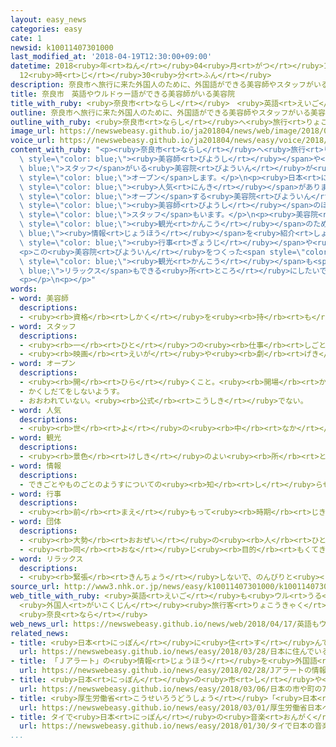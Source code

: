 ```yaml
---
layout: easy_news
categories: easy
cate: 1
newsid: k10011407301000
last_modified_at: '2018-04-19T12:30:00+09:00'
datetime: 2018<ruby>年<rt>ねん</rt></ruby>04<ruby>月<rt>がつ</rt></ruby>19<ruby>日<rt>にち</rt></ruby>
  12<ruby>時<rt>じ</rt></ruby>30<ruby>分<rt>ふん</rt></ruby>
description: 奈良市へ旅行に来た外国人のために、外国語ができる美容師やスタッフがいる美容院が今月オープンします。
title: 奈良市　英語やウルドゥー語ができる美容師がいる美容院
title_with_ruby: <ruby>奈良市<rt>ならし</rt></ruby>　<ruby>英語<rt>えいご</rt></ruby>やウルドゥー<ruby>語<rt>ご</rt></ruby>ができる<ruby>美容師<rt>びようし</rt></ruby>がいる<ruby>美容院<rt>びよういん</rt></ruby>
outline: 奈良市へ旅行に来た外国人のために、外国語ができる美容師やスタッフがいる美容院が今月オープンします。
outline_with_ruby: <ruby>奈良市<rt>ならし</rt></ruby>へ<ruby>旅行<rt>りょこう</rt></ruby>に<ruby>来<rt>き</rt></ruby>た<ruby>外国人<rt>がいこくじん</rt></ruby>のために、<ruby>外国語<rt>がいこくご</rt></ruby>ができる<ruby>美容師<rt>びようし</rt></ruby>やスタッフがいる<ruby>美容院<rt>びよういん</rt></ruby>が<ruby>今月<rt>こんげつ</rt></ruby>オープンします。
image_url: https://newswebeasy.github.io/ja201804/news/web/image/2018/04/17/K10011407301_1804171941_1804172004_01_02.jpg
voice_url: https://newswebeasy.github.io/ja201804/news/easy/voice/2018/04/19/k10011407301000.mp4
content_with_ruby: "<p><ruby>奈良市<rt>ならし</rt></ruby>へ<ruby>旅行<rt>りょこう</rt></ruby>に<ruby>来<rt>き</rt></ruby>た<ruby>外国人<rt>がいこくじん</rt></ruby>のために、<ruby>外国語<rt>がいこくご</rt></ruby>ができる<span\
  \ style=\"color: blue;\"><ruby>美容師<rt>びようし</rt></ruby></span>や<span style=\"color:\
  \ blue;\">スタッフ</span>がいる<ruby>美容院<rt>びよういん</rt></ruby>が<ruby>今月<rt>こんげつ</rt></ruby><span\
  \ style=\"color: blue;\">オープン</span>します。</p>\n<p><ruby>日本<rt>にっぽん</rt></ruby>の<ruby>美容院<rt>びよういん</rt></ruby>は<ruby>髪<rt>かみ</rt></ruby>を<ruby>切<rt>き</rt></ruby>ったり<ruby>洗<rt>あら</rt></ruby>ったりする<ruby>技術<rt>ぎじゅつ</rt></ruby>が<ruby>高<rt>たか</rt></ruby>くて<ruby>丁寧<rt>ていねい</rt></ruby>だと<ruby>言<rt>い</rt></ruby>われていて、<ruby>外国人<rt>がいこくじん</rt></ruby>に<span\
  \ style=\"color: blue;\"><ruby>人気<rt>にんき</rt></ruby></span>があります。<ruby>奈良市<rt>ならし</rt></ruby>に<span\
  \ style=\"color: blue;\">オープン</span>する<ruby>美容院<rt>びよういん</rt></ruby>には<ruby>英語<rt>えいご</rt></ruby>やパキスタンのウルドゥー<ruby>語<rt>ご</rt></ruby>ができる<span\
  \ style=\"color: blue;\"><ruby>美容師<rt>びようし</rt></ruby></span>のほか、<ruby>中国人<rt>ちゅうごくじん</rt></ruby>の<span\
  \ style=\"color: blue;\">スタッフ</span>もいます。</p>\n<p><ruby>美容院<rt>びよういん</rt></ruby>の<ruby>隣<rt>となり</rt></ruby>には、<span\
  \ style=\"color: blue;\"><ruby>観光<rt>かんこう</rt></ruby></span>のための<span style=\"color:\
  \ blue;\"><ruby>情報<rt>じょうほう</rt></ruby></span>を<ruby>紹介<rt>しょうかい</rt></ruby>する<ruby>部屋<rt>へや</rt></ruby>があります。<ruby>奈良市<rt>ならし</rt></ruby>にある<ruby>神社<rt>じんじゃ</rt></ruby>の<span\
  \ style=\"color: blue;\"><ruby>行事<rt>ぎょうじ</rt></ruby></span>や<ruby>日本<rt>にっぽん</rt></ruby>のお<ruby>菓子<rt>かし</rt></ruby>を<ruby>作<rt>つく</rt></ruby>る<ruby>経験<rt>けいけん</rt></ruby>ができる<ruby>所<rt>ところ</rt></ruby>などを<ruby>紹介<rt>しょうかい</rt></ruby>します。</p>\n\
  <p>この<ruby>美容院<rt>びよういん</rt></ruby>をつくった<span style=\"color: blue;\"><ruby>団体<rt>だんたい</rt></ruby></span>は「<ruby>奈良市<rt>ならし</rt></ruby>を<span\
  \ style=\"color: blue;\"><ruby>観光<rt>かんこう</rt></ruby></span>も<span style=\"color:\
  \ blue;\">リラックス</span>もできる<ruby>所<rt>ところ</rt></ruby>にしたいです」と<ruby>話<rt>はな</rt></ruby>しています。</p>\n\
  <p></p>\n<p></p>"
words:
- word: 美容師
  descriptions:
  - <ruby><rb>資格</rb><rt>しかく</rt></ruby>を<ruby><rb>持</rb><rt>も</rt></ruby>って、お<ruby><rb>客</rb><rt>きゃく</rt></ruby>の<ruby><rb>顔</rb><rt>かお</rt></ruby>や<ruby><rb>髪</rb><rt>かみ</rt></ruby>などを、<ruby><rb>美</rb><rt>うつく</rt></ruby>しくととのえる<ruby><rb>仕事</rb><rt>しごと</rt></ruby>をする<ruby><rb>人</rb><rt>ひと</rt></ruby>。
- word: スタッフ
  descriptions:
  - <ruby><rb>一</rb><rt>ひと</rt></ruby>つの<ruby><rb>仕事</rb><rt>しごと</rt></ruby>のために、それぞれの<ruby><rb>役割</rb><rt>やくわり</rt></ruby>を<ruby><rb>受</rb><rt>う</rt></ruby>け<ruby><rb>持</rb><rt>も</rt></ruby>って<ruby><rb>働</rb><rt>はたら</rt></ruby>く<ruby><rb>人</rb><rt>ひと</rt></ruby>たち。
  - <ruby><rb>映画</rb><rt>えいが</rt></ruby>や<ruby><rb>劇</rb><rt>げき</rt></ruby>、テレビなどで、<ruby><rb>出演者</rb><rt>しゅつえんしゃ</rt></ruby><ruby><rb>以外</rb><rt>いがい</rt></ruby>の<ruby><rb>仕事</rb><rt>しごと</rt></ruby>をする<ruby><rb>係</rb><rt>かかり</rt></ruby>。<ruby><rb>監督</rb><rt>かんとく</rt></ruby>・カメラマン・<ruby><rb>道具係</rb><rt>どうぐがかり</rt></ruby>など。
- word: オープン
  descriptions:
  - <ruby><rb>開</rb><rt>ひら</rt></ruby>くこと。<ruby><rb>開場</rb><rt>かいじょう</rt></ruby>。
  - かくしだてをしないようす。
  - おおわれていない。<ruby><rb>公式</rb><rt>こうしき</rt></ruby>でない。
- word: 人気
  descriptions:
  - <ruby><rb>世</rb><rt>よ</rt></ruby>の<ruby><rb>中</rb><rt>なか</rt></ruby>の<ruby><rb>人</rb><rt>ひと</rt></ruby>たちのよい<ruby><rb>評判</rb><rt>ひょうばん</rt></ruby>。
- word: 観光
  descriptions:
  - <ruby><rb>景色</rb><rt>けしき</rt></ruby>のよい<ruby><rb>所</rb><rt>ところ</rt></ruby>や<ruby><rb>名所</rb><rt>めいしょ</rt></ruby>などを<ruby><rb>見物</rb><rt>けんぶつ</rt></ruby>して<ruby><rb>回</rb><rt>まわ</rt></ruby>ること。
- word: 情報
  descriptions:
  - できごとやものごとのようすについての<ruby><rb>知</rb><rt>し</rt></ruby>らせ。
- word: 行事
  descriptions:
  - <ruby><rb>前</rb><rt>まえ</rt></ruby>もって<ruby><rb>時期</rb><rt>じき</rt></ruby>を<ruby><rb>決</rb><rt>き</rt></ruby>めて<ruby><rb>行</rb><rt>おこな</rt></ruby>われる、もよおし。
- word: 団体
  descriptions:
  - <ruby><rb>大勢</rb><rt>おおぜい</rt></ruby>の<ruby><rb>人</rb><rt>ひと</rt></ruby>の<ruby><rb>集</rb><rt>あつ</rt></ruby>まり。
  - <ruby><rb>同</rb><rt>おな</rt></ruby>じ<ruby><rb>目的</rb><rt>もくてき</rt></ruby>を<ruby><rb>持</rb><rt>も</rt></ruby>った<ruby><rb>人々</rb><rt>ひとびと</rt></ruby>の<ruby><rb>集</rb><rt>あつ</rt></ruby>まり。
- word: リラックス
  descriptions:
  - <ruby><rb>緊張</rb><rt>きんちょう</rt></ruby>しないで、のんびりと<ruby><rb>楽</rb><rt>らく</rt></ruby>にすること。
source_url: http://www3.nhk.or.jp/news/easy/k10011407301000/k10011407301000.html
web_title_with_ruby: <ruby>英語<rt>えいご</rt></ruby>も<ruby>ウル<rt>うる</rt></ruby><ruby>ドゥー<rt>どぅー</rt></ruby><ruby>語<rt>ご</rt></ruby>も
  <ruby>外国人<rt>がいこくじん</rt></ruby><ruby>旅行客<rt>りょこうきゃく</rt></ruby><ruby>向<rt>む</rt></ruby>け<ruby>美容室<rt>びようしつ</rt></ruby><ruby>開店<rt>かいてん</rt></ruby>へ
  <ruby>奈良<rt>なら</rt></ruby>
web_news_url: https://newswebeasy.github.io/news/web/2018/04/17/英語もウルドゥー語も-外国人旅行客向け美容室開店へ-奈良
related_news:
- title: <ruby>日本<rt>にっぽん</rt></ruby>に<ruby>住<rt>す</rt></ruby>んでいる<ruby>外国人<rt>がいこくじん</rt></ruby>は２５６<ruby>万<rt>まん</rt></ruby><ruby>人<rt>にん</rt></ruby>　<ruby>今<rt>いま</rt></ruby>までで<ruby>最<rt>もっと</rt></ruby>も<ruby>多<rt>おお</rt></ruby>い
  url: https://newswebeasy.github.io/news/easy/2018/03/28/日本に住んでいる外国人は256万人-今までで最も多い
- title: 「Ｊアラート」の<ruby>情報<rt>じょうほう</rt></ruby>を<ruby>外国語<rt>がいこくご</rt></ruby>でも<ruby>知<rt>し</rt></ruby>らせる
  url: https://newswebeasy.github.io/news/easy/2018/02/28/Jアラートの情報を外国語でも知らせる
- title: <ruby>日本<rt>にっぽん</rt></ruby>の<ruby>市<rt>し</rt></ruby>や<ruby>町<rt>まち</rt></ruby>の７５％で<ruby>外国人<rt>がいこくじん</rt></ruby>が<ruby>増<rt>ふ</rt></ruby>えた
  url: https://newswebeasy.github.io/news/easy/2018/03/06/日本の市や町の75で外国人が増えた
- title: <ruby>厚生労働省<rt>こうせいろうどうしょう</rt></ruby>「<ruby>日本<rt>にっぽん</rt></ruby>へ<ruby>来<rt>く</rt></ruby>る<ruby>前<rt>まえ</rt></ruby>に<ruby>結核<rt>けっかく</rt></ruby>の<ruby>検査<rt>けんさ</rt></ruby>を<ruby>受<rt>う</rt></ruby>けてほしい」
  url: https://newswebeasy.github.io/news/easy/2018/03/01/厚生労働省日本へ来る前に結核の検査を受けてほしい
- title: タイで<ruby>日本<rt>にっぽん</rt></ruby>の<ruby>音楽<rt>おんがく</rt></ruby>や<ruby>食<rt>た</rt></ruby>べ<ruby>物<rt>もの</rt></ruby>を<ruby>紹介<rt>しょうかい</rt></ruby>するイベント
  url: https://newswebeasy.github.io/news/easy/2018/01/30/タイで日本の音楽や食べ物を紹介するイベント
...
```

